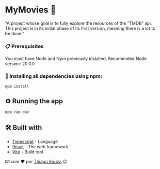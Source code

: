 # MyMovies 🎥

"A project whose goal is to fully explore the resources of the "TMDB" api.
This project is in its initial phase of its first version, meaning there is a lot to be done."

### 📋 Prerequisites

You must have Node and Npm previously installed.
Recomended Node version: 20.0.0

### 🔧 Installing all dependencies using npm:

```
npm install 
```
## ⚙️ Running the app

```
npm run dev
```

## 🛠️ Built with 

* [Typescript](https://www.typescriptlang.org/) - Language
* [React](https://react.dev/) - The web framework
* [Vite](https://vitejs.dev/guide/) - Build tool



⌨️ com ❤️ por [Thiago Souza](https://github.com/Thiago88Code) 😊
